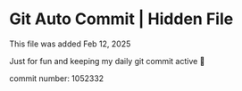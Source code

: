 # Git Auto Commit | Hidden File

This file was added Feb 12, 2025

Just for fun and keeping my daily git commit active 🤪

commit number: 1052332

